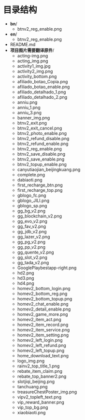 # 目录结构

- **bn**/
  - btnv2_reg_enable.png
- **en**/
  - btnv2_reg_enable.png
- README.md
- **项目图片需要翻译原件**/
  - acting-img.png
  - acting_img.png
  - activity1_img.jpg
  - activity2_img.png
  - activity_bottom.png
  - afiliado_botao_Copia.png
  - afiliado_botao_enable.png
  - afiliado_detalhado_1.png
  - afiliado_detalhado_2.png
  - anniu.png
  - anniu_1.png
  - anniu_3.png
  - banner_img.png
  - btnv2_exit.png
  - btnv2_exit_cancel.png
  - btnv2_photo_enable.png
  - btnv2_refund_disable.png
  - btnv2_refund_enable.png
  - btnv2_reg_enable.png
  - btnv2_save_disable.png
  - btnv2_save_enable.png
  - btnv2_topup_enable.png
  - canyutiaojian_beijingkuang.png
  - complete.png
  - dabiaoti.png
  - first_recharge_btn.png
  - first_recharge_top.png
  - gblogo_fc.png
  - gblogo_JILI.png
  - gblogo_sp.png
  - gg_bg_v2.png
  - gg_blockchain_v2.png
  - gg_evo_v2.png
  - gg_fav_v2.png
  - gg_jdb_v2.png
  - gg_lazer_v2.png
  - gg_pg_v2.png
  - gg_pp_v2.png
  - gg_quente_v2.png
  - gg_slot_v2.png
  - gg_tada_v2.png
  - GooglePlaybestapp-right.png
  - hd2.png
  - hd3.png
  - hd4.png
  - homev2_bottom_login.png
  - homev2_bottom_reg.png
  - homev2_bottom_topup.png
  - homev2_chat_enable.png
  - homev2_detail_enable.png
  - homev2_game_more.png
  - homev2_item_act.png
  - homev2_item_record.png
  - homev2_item_service.png
  - homev2_item_setting.png
  - homev2_left_login.png
  - homev2_left_refund.png
  - homev2_left_topup.png
  - home_download_text.png
  - logo_img.png
  - rainv2_top_title_1.png
  - rebate_item_claim.png
  - rebate_top_banner2.png
  - slotjiqi_beijing.png
  - tanchuang.png
  - treasureChestPoster_img.png
  - vipv2_topleft_text.png
  - vip_reward_banner.png
  - vip_top_bg.png
  - xiaobiaoti.png